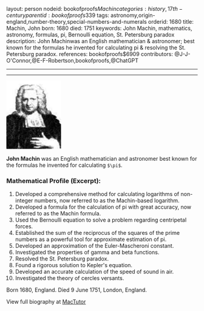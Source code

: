 layout: person
nodeid: bookofproofs$Machin
categories: history,17th-century
parentid: bookofproofs$339
tags: astronomy,origin-england,number-theory,special-numbers-and-numerals
orderid: 1680
title: Machin, John
born: 1680
died: 1751
keywords: John Machin, mathematics, astronomy, formulas, pi, Bernoulli equation, St. Petersburg paradox
description: John Machinwas an English mathematician & astronomer; best known for the formulas he invented for calculating pi & resolving the St. Petersburg paradox.
references: bookofproofs$6909
contributors: @J-J-O'Connor,@E-F-Robertson,bookofproofs,@ChatGPT

---



---

![Machin.jpg](https://github.com/bookofproofs/bookofproofs.github.io/blob/main/_sources/_assets/images/portraits/Machin.jpg?raw=true)

**John Machin** was an English mathematician and astronomer best known for the formulas he invented for calculating `$\pi$`.

### Mathematical Profile (Excerpt):
1. Developed a comprehensive method for calculating logarithms of non-integer numbers, now referred to as the Machin-based logarithm.
2. Developed a formula for the calculation of pi with great accuracy, now referred to as the Machin formula.
3. Used the Bernoulli equation to solve a problem regarding centripetal forces.
4. Established the sum of the reciprocus of the squares of the prime numbers as a powerful tool for approximate estimation of pi.
5. Developed an approximation of the Euler-Mascheroni constant.
6. Investigated the properties of gamma and beta functions.
7. Resolved the St. Petersburg paradox.
8. Found a rigorous solution to Kepler's equation.
9. Developed an accurate calculation of the speed of sound in air.
10. Investigated the theory of cercles versants.

Born 1680, England. Died 9 June 1751, London, England.

View full biography at [MacTutor](https://mathshistory.st-andrews.ac.uk/Biographies/Machin/)
